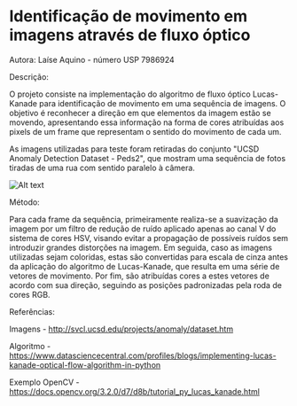 # Identificação de movimento em imagens através de fluxo óptico

Autora: Laíse Aquino - número USP 7986924

Descrição:

O projeto consiste na implementação do algoritmo de fluxo óptico Lucas-Kanade para identificação de movimento em uma sequência de imagens. O objetivo é reconhecer a direção em que elementos da imagem estão se movendo, apresentando essa informação na forma de cores atribuídas aos pixels de um frame que representam o sentido do movimento de cada um.

As imagens utilizadas para teste foram retiradas do conjunto "UCSD Anomaly Detection Dataset - Peds2", que mostram uma sequência de fotos tiradas de uma rua com sentido paralelo à câmera.

![Alt text](/Images/85.tif?raw=true "Image")

Método:

Para cada frame da sequência, primeiramente realiza-se a suavização da imagem por um filtro de redução de ruído aplicado apenas ao canal V do sistema de cores HSV, visando evitar a propagação de possíveis ruídos sem introduzir grandes distorções na imagem. Em seguida, caso as imagens utilizadas sejam coloridas, estas são convertidas para escala de cinza antes da aplicação do algoritmo de Lucas-Kanade, que resulta em uma série de vetores de movimento. Por fim, são atribuídas cores a estes vetores de acordo com sua direção, seguindo as posições padronizadas pela roda de cores RGB. 

Referências:

Imagens - http://svcl.ucsd.edu/projects/anomaly/dataset.htm

Algoritmo - https://www.datasciencecentral.com/profiles/blogs/implementing-lucas-kanade-optical-flow-algorithm-in-python

Exemplo OpenCV - https://docs.opencv.org/3.2.0/d7/d8b/tutorial_py_lucas_kanade.html